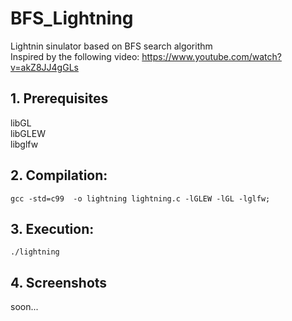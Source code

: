 # BFS_Lightning
Lightnin sinulator based on BFS search algorithm   
Inspired by the following video:
https://www.youtube.com/watch?v=akZ8JJ4gGLs

## 1. Prerequisites
libGL  
libGLEW   
libglfw   

## 2. Compilation:
 `gcc -std=c99  -o lightning lightning.c -lGLEW -lGL -lglfw;`

## 3. Execution: 
 `./lightning`  

## 4. Screenshots
soon...

